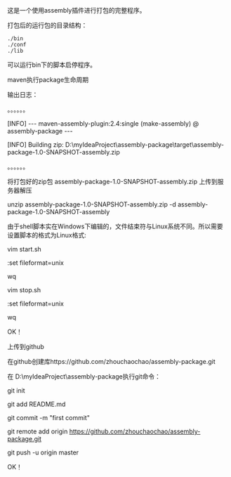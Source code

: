 这是一个使用assembly插件进行打包的完整程序。

打包后的运行包的目录结构：

    ./bin
    ./conf
    ./lib
 
可以运行bin下的脚本启停程序。


maven执行package生命周期

输出日志：

。。。。。。

[INFO] --- maven-assembly-plugin:2.4:single (make-assembly) @ assembly-package ---

[INFO] Building zip: D:\myIdeaProject\assembly-package\target\assembly-package-1.0-SNAPSHOT-assembly.zip

。。。。。。

将打包好的zip包 assembly-package-1.0-SNAPSHOT-assembly.zip 上传到服务器解压

unzip assembly-package-1.0-SNAPSHOT-assembly.zip -d assembly-package-1.0-SNAPSHOT-assembly

由于shell脚本实在Windows下编辑的，文件结束符与Linux系统不同。所以需要设置脚本的格式为Linux格式:

vim start.sh

:set fileformat=unix

wq


vim stop.sh

:set fileformat=unix

wq


OK！


上传到github

在github创建库https://github.com/zhouchaochao/assembly-package.git

在 D:\myIdeaProject\assembly-package执行git命令：

git init

git add README.md

git commit -m "first commit"

git remote add origin https://github.com/zhouchaochao/assembly-package.git

git push -u origin master


OK！
